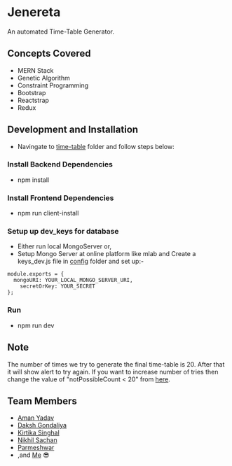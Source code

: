 # Jenereta
An automated Time-Table Generator.

## Concepts Covered
- MERN Stack
- Genetic Algorithm
- Constraint Programming
- Bootstrap
- Reactstrap
- Redux

## Development and Installation
- Navingate to [time-table](https://github.com/starkblaze01/Jenereta/tree/master/time-table) folder and follow steps below:

### Install Backend Dependencies
- npm install

### Install Frontend Dependencies
- npm run client-install

### Setup up dev_keys for database
- Either run local MongoServer or,
- Setup Mongo Server at online platform like mlab and Create a keys_dev.js file in [config](https://github.com/starkblaze01/Jenereta/tree/master/time-table/config) folder and set up:-
``` 
module.exports = {
  mongoURI: YOUR_LOCAL_MONGO_SERVER_URI,
	secretOrKey: YOUR_SECRET
}; 
```
### Run
- npm run dev

## Note
The number of times we try to generate the final time-table is 20. After that it will show alert to try again. If you want to increase number of tries then change the value of "notPossibleCount < 20" from [here](https://github.com/starkblaze01/Jenereta/blob/master/time-table/client/src/utils/generator.js).

## Team Members
- [Aman Yadav](https://github.com/amany9000)
- [Daksh Gondaliya](https://github.com/DakshGondaliya)
- [Kirtika Singhal](https://github.com/singhalkirtika)
- [Nikhil Sachan](https://github.com/nikhilsachan007)
- [Parmeshwar](https://github.com/parmeshwar01)
- ,and [Me](https://github.com/starkblaze01/) 😎
